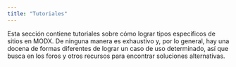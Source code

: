 ```yaml
---
title: "Tutoriales"
---
```


Esta sección contiene tutoriales sobre cómo lograr tipos específicos de sitios en MODX. De ninguna manera es exhaustivo y, por lo general, hay una docena de formas diferentes de lograr un caso de uso determinado, así que busca en los foros y otros recursos para encontrar soluciones alternativas.

